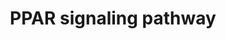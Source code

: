 ---
annotations:
- id: PW:0001355
  parent: regulatory pathway
  type: Pathway Ontology
  value: peroxisome proliferator-activated receptor signaling pathway
authors:
- Khanspers
- MaintBot
- Eweitz
- Egonw
description: 'Peroxisome proliferator-activated receptors (PPARs) are nuclear hormone
  receptors that are activated by fatty acids and their derivatives. PPAR has three
  subtypes (PPARalpha, beta/delta, and gamma) showing different expression patterns
  in vertebrates. Each of them is encoded in a separate gene and binds fatty acids
  and eicosanoids. PPARalpha plays a role in the clearance of circulating or cellular
  lipids via the regulation of gene expression involved in lipid metabolism in liver
  and skeletal muscle. PPARbeta/delta is involved in lipid oxidation and cell proliferation.
  PPARgamma promotes adipocyte differentiation to enhance blood glucose uptake.  Source:
  KEGG (http://www.genome.jp/dbget-bin/www_bget?pathway+dre03320)'
last-edited: 2021-05-15
organisms:
- Danio rerio
redirect_from:
- /index.php/Pathway:WP4020
- /instance/WP4020
- /instance/WP4020_r123454
revision: r123454
schema-jsonld:
- '@context': https://schema.org/
  '@id': https://wikipathways.github.io/pathways/WP4020.html
  '@type': Dataset
  creator:
    '@type': Organization
    name: WikiPathways
  description: 'Peroxisome proliferator-activated receptors (PPARs) are nuclear hormone
    receptors that are activated by fatty acids and their derivatives. PPAR has three
    subtypes (PPARalpha, beta/delta, and gamma) showing different expression patterns
    in vertebrates. Each of them is encoded in a separate gene and binds fatty acids
    and eicosanoids. PPARalpha plays a role in the clearance of circulating or cellular
    lipids via the regulation of gene expression involved in lipid metabolism in liver
    and skeletal muscle. PPARbeta/delta is involved in lipid oxidation and cell proliferation.
    PPARgamma promotes adipocyte differentiation to enhance blood glucose uptake.  Source:
    KEGG (http://www.genome.jp/dbget-bin/www_bget?pathway+dre03320)'
  keywords:
  - 9-cis-Retinoic acid
  - Clofibrate
  - NSAIDs
  - VLDLChylomicron
  - acaa1
  - acadl
  - acadm
  - acox1
  - acox3
  - acs11a
  - acs11b
  - acs13a
  - acs13b
  - acs14a
  - acs14b
  - acs15
  - acs16
  - acsbg1
  - acsbg2
  - adipoqa
  - adipoqb
  - angpt14
  - apoa1a
  - aqp7
  - cd36
  - cpt1aa
  - cpt1ab
  - cpt2
  - cyp27a1.2
  - cyp27a1.4
  - cyp7a1
  - cyp8b1
  - dbi
  - ehhadh
  - eicosanoid
  - fabp1a
  - fabp2
  - fabp3
  - fabp6
  - fabp7a
  - fabp7b
  - fads2
  - ilk
  - lpl
  - nr1h3
  - pck1
  - pck2
  - pdpk1b
  - plin2
  - pltp
  - pparab
  - rxrga
  - saturated fatty acids
  - scd
  - scdb
  - scp2a
  - 'si:ch211-202a12.4 '
  - si:dkey-91i10.3
  - slc27a1a
  - slc27a1b
  - slc27a4
  - slc27a6
  - sorbs1
  - thiazolidinediones
  - ubb
  - ubc
  - unsaturated fatty acids
  - zgc:101540
  - zgc:172295
  license: CC0
  name: PPAR signaling pathway
seo: CreativeWork
title: PPAR signaling pathway
wpid: WP4020
---